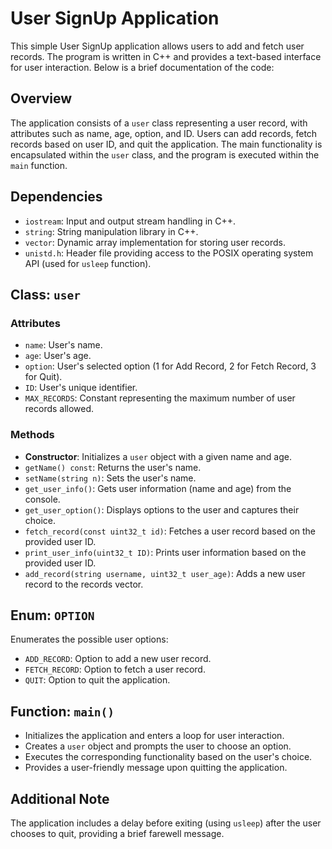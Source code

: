 # User SignUp Application

This simple User SignUp application allows users to add and fetch user records. The program is written in C++ and provides a text-based interface for user interaction. Below is a brief documentation of the code:

## Overview

The application consists of a `user` class representing a user record, with attributes such as name, age, option, and ID. Users can add records, fetch records based on user ID, and quit the application. The main functionality is encapsulated within the `user` class, and the program is executed within the `main` function.

## Dependencies

- `iostream`: Input and output stream handling in C++.
- `string`: String manipulation library in C++.
- `vector`: Dynamic array implementation for storing user records.
- `unistd.h`: Header file providing access to the POSIX operating system API (used for `usleep` function).

## Class: `user`

### Attributes

- `name`: User's name.
- `age`: User's age.
- `option`: User's selected option (1 for Add Record, 2 for Fetch Record, 3 for Quit).
- `ID`: User's unique identifier.
- `MAX_RECORDS`: Constant representing the maximum number of user records allowed.

### Methods

- **Constructor**: Initializes a `user` object with a given name and age.
- `getName() const`: Returns the user's name.
- `setName(string n)`: Sets the user's name.
- `get_user_info()`: Gets user information (name and age) from the console.
- `get_user_option()`: Displays options to the user and captures their choice.
- `fetch_record(const uint32_t id)`: Fetches a user record based on the provided user ID.
- `print_user_info(uint32_t ID)`: Prints user information based on the provided user ID.
- `add_record(string username, uint32_t user_age)`: Adds a new user record to the records vector.

## Enum: `OPTION`

Enumerates the possible user options:
- `ADD_RECORD`: Option to add a new user record.
- `FETCH_RECORD`: Option to fetch a user record.
- `QUIT`: Option to quit the application.

## Function: `main()`

- Initializes the application and enters a loop for user interaction.
- Creates a `user` object and prompts the user to choose an option.
- Executes the corresponding functionality based on the user's choice.
- Provides a user-friendly message upon quitting the application.

## Additional Note

The application includes a delay before exiting (using `usleep`) after the user chooses to quit, providing a brief farewell message.

